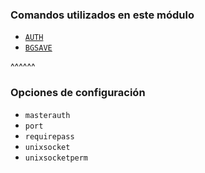 ### Comandos utilizados en este módulo

* [`AUTH`](https://redis.io/commands/bgrewriteaof)
* [`BGSAVE`](https://redis.io/commands/bgsave)

^^^^^^

### Opciones de configuración

* `masterauth`
* `port`
* `requirepass`
* `unixsocket`
* `unixsocketperm` 